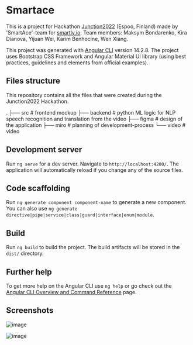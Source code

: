 # Smartace

This is a project for Hackathon [Junction2022](https://www.junction2022.com/) (Espoo, Finland) made by 'SmartAce'-team for [smartly.io](https://www.smartly.io/).
Team members: Maksym Bondarenko, Kira Dianova, Yijuan Wei, Karim Benhocine, Wen Xiang.

This project was generated with [Angular CLI](https://github.com/angular/angular-cli) version 14.2.8.
The project uses Bootstrap CSS Framework and Angular Material UI library (using best practices, guidelines and elements from official examples).

## Files structure

This repository contains all the files that were created during the Junction2022 Hackathon.

.
├── src                        # frontend mockup
├── backend                    # python ML logic for NLP speech recognition and translation from the video
├── figma                      # design of the application
├── miro                       # planning of development-process
└── video                      # video

## Development server

Run `ng serve` for a dev server. Navigate to `http://localhost:4200/`. The application will automatically reload if you change any of the source files.

## Code scaffolding

Run `ng generate component component-name` to generate a new component. You can also use `ng generate directive|pipe|service|class|guard|interface|enum|module`.

## Build

Run `ng build` to build the project. The build artifacts will be stored in the `dist/` directory.

## Further help

To get more help on the Angular CLI use `ng help` or go check out the [Angular CLI Overview and Command Reference](https://angular.io/cli) page.

## Screenshots

![image](https://github.com/Maksym-Bondarenko/junction2022-smartace/assets/45164667/64ab0b81-1df2-4639-840d-f4fbb68cbe7e)

![image](https://github.com/Maksym-Bondarenko/junction2022-smartace/assets/45164667/ad1c0b7e-a294-48c5-834f-fd7f97427b32)
